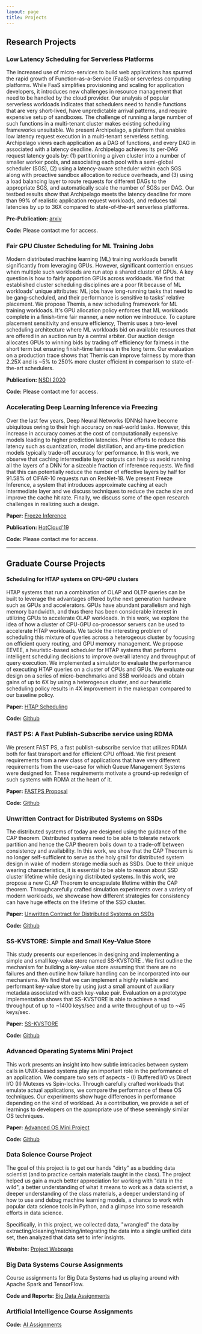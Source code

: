 ```yaml
---
layout: page
title: Projects
---
```


## Research Projects

### Low Latency Scheduling for Serverless Platforms
The increased use of micro-services to build web applications has spurred the rapid growth of Function-as-a-Service (FaaS) or serverless computing platforms. While FaaS simplifies provisioning and scaling for application developers, it introduces new challenges in resource management that need to be handled by the cloud provider. Our analysis of popular serverless workloads indicates that schedulers need to handle functions that are very short-lived, have unpredictable arrival patterns, and require expensive setup of sandboxes. The challenge of running a large number of such functions in a multi-tenant cluster makes existing scheduling frameworks unsuitable.
We present Archipelago, a platform that enables low latency request execution in a multi-tenant serverless setting. Archipelago views each application as a DAG of functions, and every DAG in associated with a latency deadline. Archipelago achieves its per-DAG request latency goals by: (1) partitioning a given cluster into a number of smaller worker pools, and associating each pool with a semi-global scheduler (SGS), (2) using a latency-aware scheduler within each SGS along with proactive sandbox allocation to reduce overheads, and (3) using a load balancing layer to route requests for different DAGs to the appropriate SGS, and automatically scale the number of SGSs per DAG. Our testbed results show that Archipelago meets the latency deadline for more than 99% of realistic application request workloads, and reduces tail latencies by up to 36X compared to state-of-the-art serverless platforms.

**Pre-Publication:** [arxiv](https://128.84.21.199/pdf/1911.09849.pdf)

**Code:** Please contact me for access.


### Fair GPU Cluster Scheduling for ML Training Jobs
Modern distributed machine learning (ML) training workloads benefit significantly from leveraging GPUs. However, significant contention ensues when multiple such workloads are run atop a shared cluster of GPUs. A key question is how to fairly apportion GPUs across workloads. We find that established cluster scheduling disciplines are a poor fit because of ML workloads' unique attributes: ML jobs have long-running tasks that need to be gang-scheduled, and their performance is sensitive to tasks' relative placement.
We propose Themis, a new scheduling framework for ML training workloads. It's GPU allocation policy enforces that ML workloads complete in a finish-time fair manner, a new notion we introduce. To capture placement sensitivity and ensure efficiency, Themis uses a two-level scheduling architecture where ML workloads bid on available resources that are offered in an auction run by a central arbiter. Our auction design allocates GPUs to winning bids by trading off efficiency for fairness in the short term but ensuring finish-time fairness in the long term. Our evaluation on a production trace shows that Themis can improve fairness by more than 2.25X and is ~5% to 250% more cluster efficient in comparison to state-of-the-art schedulers.

**Publication:** [NSDI 2020](https://www.usenix.org/system/files/nsdi20-paper-mahajan.pdf)

**Code:** Please contact me for access.


### Accelerating Deep Learning Inference via Freezing
Over the last few years, Deep Neural Networks (DNNs) have become ubiquitous owing to their high accuracy on real-world tasks. However, this increase in accuracy comes at the cost of computationally expensive models leading to higher prediction latencies. Prior efforts to reduce this latency such as quantization, model distillation, and any-time prediction models typically trade-off accuracy for performance. In this work, we observe that caching intermediate layer outputs can help us avoid running all the layers of a DNN for a sizeable fraction of inference requests. We find that this can potentially reduce the number of effective layers by half for 91.58% of CIFAR-10 requests run on ResNet-18. We present Freeze Inference, a system that introduces approximate caching at each intermediate layer and we discuss techniques to reduce the cache size and improve the cache hit rate. Finally, we discuss some of the open research challenges in realizing such a design.

**Paper:** [Freeze Inference](freeze_inference.pdf)

**Publication:** [HotCloud'19](https://www.usenix.org/conference/hotcloud19/presentation/kumar)

**Code:** Please contact me for access.

----

## Graduate Course Projects

#### Scheduling for HTAP systems on CPU-GPU clusters
HTAP systems that run a combination of OLAP and OLTP queries can be built to leverage the advantages offered bythe next generation hardware such as GPUs and accelerators. GPUs have abundant parallelism and high memory bandwidth, and thus there has been considerable interest in utilizing GPUs to accelerate OLAP workloads. In this work, we explore the idea of how a cluster of CPU-GPU co-processor servers can be used to accelerate HTAP workloads. We tackle the interesting problem of scheduling this mixture of queries across a heterogeous cluster by focusing on efficient query routing, and GPU memory management. We propose EEVEE, a heuristic-based scheduler for HTAP systems that performs intelligent scheduling decisions to improve overall latency and throughput of query execution. We implemented a simulator to evaluate the performance of executing HTAP queries on a cluster of CPUs and GPUs. We evaluate our design on a series of micro-benchmarks and SSB workloads and obtain gains of up to 6X by using a heterogeous cluster, and our heuristic scheduling policy results in 4X improvement in the makespan compared to our baseline policy.

**Paper:** [HTAP Scheduling](wisc-cs839-ngdb20-paper177.pdf)

**Code:** [Github](https://github.com/Arjunbala/HTAP-Scheduling)

### FAST PS: A Fast Publish-Subscribe service using RDMA
We present FAST PS, a fast publish-subscribe service that utilizes RDMA both for fast transport and for efficient CPU offload. We first present requirements from a new class of applications that have very different requirements from the use-case for which Queue Management Systems were designed for. These requirements motivate a ground-up redesign of such systems with RDMA at the heart of it.

**Paper:** [FASTPS Proposal](FastPS_Report.pdf)

**Code:** [Github](https://github.com/Arjunbala/RDMAPubSub/)


### Unwritten Contract for Distributed Systems on SSDs
The distributed systems of today are designed using the guidance of the CAP theorem. Distributed systems need to be able to tolerate network partition and hence the CAP theorem boils down to a trade-off between consistency and availability. In this work, we show that the CAP Theorem is no longer self-sufficient to serve as the holy grail for distributed system design in wake of modern storage media such as SSDs. Due to their unique wearing characteristics, it is essential to be able to reason about SSD cluster lifetime while designing distributed systems. In this work, we propose a new CLAP Theorem to encapsulate lifetime within the CAP theorem. Throughcarefully crafted simulation experiments over a variety of modern workloads, we showcase how different strategies for consistency can have huge effects on the lifetime of the SSD cluster.

**Paper:** [Unwritten Contract for Distributed Systems on SSDs](Unwritten_Contract_Distributed.pdf)

**Code:** [Github](https://github.com/Arjunbala/DistributedSystemsSSDs)


### SS-KVSTORE: Simple and Small Key-Value Store
This study presents our experiences in designing and implementing a simple and small key-value store named SS-KVSTORE . We first outline the mechanism for building a key-value store assuming that there are no failures and then outline how failure handling can be incorporated into our mechanisms. We find that we can implement a highly reliable and performant key-value store by using just a small amount of auxiliary metadata associated with each key-value pair. Evaluation on a prototype implementation shows that SS-KVSTORE is able to achieve a read throughput of up to ~1400 keys/sec and a write throughput of up to ~45 keys/sec.

**Paper:** [SS-KVSTORE](SS_KVStore.pdf)

**Code:** [Github](https://github.com/Arjunbala/KVStore)


### Advanced Operating Systems Mini Project
This work presents an insight into how subtle intricacies between system calls in UNIX-based systems play an
important role in the performance of an application. We compare two sets of aspects - (I) Buffered I/O vs Direct I/O
(II) Mutexes vs Spin-locks. Through carefully crafted workloads that emulate actual applications, we compare the
performance of these OS techniques. Our experiments show huge differences in performance depending on the kind
of workload. As a contribution, we provide a set of learnings to developers on the appropriate use of these seemingly
similar OS techniques.

**Paper:** [Advanced OS Mini Project](Advanced_OS_MiniProject.pdf)

**Code:** [Github](https://github.com/Arjunbala/Advanced-OS-MiniProject)


### Data Science Course Project
The goal of this project is to get our hands "dirty" as a budding data scientist (and to practice certain materials taught in the class). The project helped us gain a much better appreciation for working with "data in the wild", a better understanding of what it means to work as a data scientist, a deeper understanding of the class materials, a deeper understanding of how to use and debug machine learning models, a chance to work with popular data science tools in Python, and a glimpse into some research efforts in data science.

Specifically, in this project, we collected data, "wrangled" the data by extracting/cleaning/matching/integrating the data into a single unified data set, then analyzed that data set to infer insights.

**Website:** [Project Webpage](https://rohit--sharma.github.io/CS839_DataScience/)


### Big Data Systems Course Assignments
Course assignments for Big Data Systems had us playing around with Apache Spark and TensorFlow.

**Code and Reports:** [Big Data Assignments](https://github.com/Arjunbala/CS744-Assignments)


### Artificial Intelligence Course Assignments
**Code:** [AI Assignments](https://github.com/Arjunbala/CS540-Intro-to-AI)
